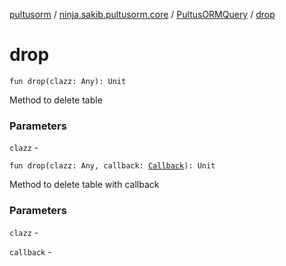 [pultusorm](../../index.md) / [ninja.sakib.pultusorm.core](../index.md) / [PultusORMQuery](index.md) / [drop](.)

# drop

`fun drop(clazz: Any): Unit`

Method to delete table

### Parameters

`clazz` -

`fun drop(clazz: Any, callback: `[`Callback`](../../ninja.sakib.pultusorm.callbacks/-callback/index.md)`): Unit`

Method to delete table with callback

### Parameters

`clazz` -

`callback` - 